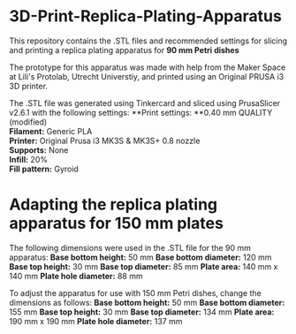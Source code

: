 # 3D-Print-Replica-Plating-Apparatus
This repository contains the .STL files and recommended settings for slicing and printing a replica plating apparatus for **90 mm Petri dishes**

The prototype for this apparatus was made with help from the Maker Space at Lili's Protolab, Utrecht Universtiy, and printed using an Original PRUSA i3 3D printer.

The .STL file was generated using Tinkercard and sliced using PrusaSlicer v2.6.1 with the following settings:
  **Print settings: **0.40 mm QUALITY (modified)  
  **Filament:** Generic PLA  
  **Printer:** Original Prusa i3 MK3S & MK3S+ 0.8 nozzle  
  **Supports:** None  
  **Infill:** 20%  
  **Fill pattern:** Gyroid  

# Adapting the replica plating apparatus for 150 mm plates
The following dimensions were used in the .STL file for the 90 mm apparatus:
**Base bottom height:** 50 mm
**Base bottom diameter:** 120 mm
**Base top height:** 30 mm
**Base top diameter:** 85 mm
**Plate area:** 140 mm x 140 mm
**Plate hole diameter:** 88 mm

To adjust the apparatus for use with 150 mm Petri dishes, change the dimensions as follows:
**Base bottom height:** 50 mm
**Base bottom diameter:** 155 mm
**Base top height:** 30 mm
**Base top diameter:** 134 mm
**Plate area:** 190 mm x 190 mm
**Plate hole diameter:** 137 mm

